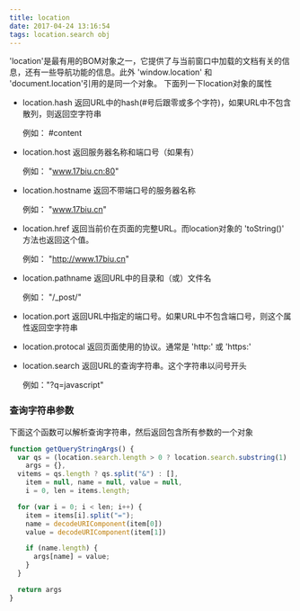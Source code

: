 ```yaml
---
title: location
date: 2017-04-24 13:16:54
tags: location.search obj
---
```


  'location'是最有用的BOM对象之一，它提供了与当前窗口中加载的文档有关的信息，还有一些导航功能的信息。此外
'window.location' 和 'document.location'引用的是同一个对象。
下面列一下location对象的属性
+ location.hash
  返回URL中的hash(#号后跟零或多个字符)，如果URL中不包含散列，则返回空字符串

  例如： #content

+ location.host
  返回服务器名称和端口号（如果有）

  例如： "www.17biu.cn:80"

+ location.hostname
  返回不带端口号的服务器名称

  例如： "www.17biu.cn"

+ location.href
  返回当前价在页面的完整URL。而location对象的 'toString()' 方法也返回这个值。

  例如： "http://www.17biu.cn"

+ location.pathname
  返回URL中的目录和（或）文件名

  例如： "/_post/"

+ location.port 
  返回URL中指定的端口号。如果URL中不包含端口号，则这个属性返回空字符串

+ location.protocal
  返回页面使用的协议。通常是 'http:' 或 'https:'

+ location.search
  返回URL的查询字符串。这个字符串以问号开头

  例如："?q=javascript"


### 查询字符串参数
  下面这个函数可以解析查询字符串，然后返回包含所有参数的一个对象  

``` javascript
function getQueryStringArgs() {
  var qs = (location.search.length > 0 ? location.search.substring(1) : ''),
    args = {},
  vitems = qs.length ? qs.split("&") : [],
    item = null, name = null, value = null,
    i = 0, len = items.length;

  for (var i = 0; i < len; i++) {
    item = items[i].split("=");
    name = decodeURIComponent(item[0])
    value = decodeURIComponent(item[1])

    if (name.length) {
      args[name] = value;
    }
  }

  return args
}

```